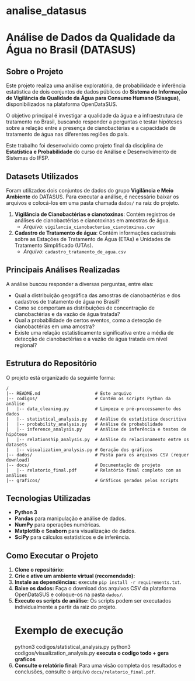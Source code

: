 # analise_datasus

# Análise de Dados da Qualidade da Água no Brasil (DATASUS)

## Sobre o Projeto

Este projeto realiza uma análise exploratória, de probabilidade e inferência estatística de dois conjuntos de dados públicos do **Sistema de Informação de Vigilância da Qualidade da Água para Consumo Humano (Sisagua)**, disponibilizados na plataforma OpenDataSUS.

O objetivo principal é investigar a qualidade da água e a infraestrutura de tratamento no Brasil, buscando responder a perguntas e testar hipóteses sobre a relação entre a presença de cianobactérias e a capacidade de tratamento de água nas diferentes regiões do país.

Este trabalho foi desenvolvido como projeto final da disciplina de **Estatística e Probabilidade** do curso de Análise e Desenvolvimento de Sistemas do IFSP.

## Datasets Utilizados

Foram utilizados dois conjuntos de dados do grupo **Vigilância e Meio Ambiente** do DATASUS. Para executar a análise, é necessário baixar os arquivos e colocá-los em uma pasta chamada `dados/` na raiz do projeto.

1.  **Vigilância de Cianobactérias e cianotoxinas**: Contém registros de análises de cianobactérias e cianotoxinas em amostras de água.
    * *Arquivo*: `vigilancia_cianobacterias_cianotoxinas.csv`
2.  **Cadastro de Tratamento de água**: Contém informações cadastrais sobre as Estações de Tratamento de Água (ETAs) e Unidades de Tratamento Simplificado (UTAs).
    * *Arquivo*: `cadastro_tratamento_de_agua.csv`

## Principais Análises Realizadas

A análise buscou responder a diversas perguntas, entre elas:
- Qual a distribuição geográfica das amostras de cianobactérias e dos cadastros de tratamento de água no Brasil?
- Como se comportam as distribuições de concentração de cianobactérias e da vazão de água tratada?
- Qual a probabilidade de certos eventos, como a detecção de cianobactérias em uma amostra?
- Existe uma relação estatisticamente significativa entre a média de detecção de cianobactérias e a vazão de água tratada em nível regional?

## Estrutura do Repositório

O projeto está organizado da seguinte forma:
```
/
|-- README.md                     # Este arquivo
|-- codigos/                      # Contém os scripts Python da análise
|   |-- data_cleaning.py          # Limpeza e pré-processamento dos dados
|   |-- statistical_analysis.py   # Análise de estatística descritiva
|   |-- probability_analysis.py   # Análise de probabilidade
|   |-- inference_analysis.py     # Análise de inferência e testes de hipótese
|   |-- relationship_analysis.py  # Análise do relacionamento entre os datasets
|   |-- visualization_analysis.py # Geração dos gráficos
|-- dados/                        # Pasta para os arquivos CSV (requer download)
|-- docs/                         # Documentação do projeto
|   |-- relatorio_final.pdf       # Relatório final completo com as análises
|-- graficos/                     # Gráficos gerados pelos scripts
```

## Tecnologias Utilizadas
* **Python 3**
* **Pandas** para manipulação e análise de dados.
* **NumPy** para operações numéricas.
* **Matplotlib** e **Seaborn** para visualização de dados.
* **SciPy** para cálculos estatísticos e de inferência.

## Como Executar o Projeto

1.  **Clone o repositório:**
2.  **Crie e ative um ambiente virtual (recomendado):**
3.  **Instale as dependências:** execute `pip install -r requirements.txt`.
4.  **Baixe os dados:** Faça o download dos arquivos CSV da plataforma OpenDataSUS e coloque-os na pasta `dados/`.
5.  **Execute os scripts de análise:** Os scripts podem ser executados individualmente a partir da raiz do projeto.
    # Exemplo de execução
    python3 codigos/statistical_analysis.py
    python3 codigos/visualization_analysis.py     **executa o codigo todo + gera graficos**
6.  **Consulte o relatório final:** Para uma visão completa dos resultados e conclusões, consulte o arquivo `docs/relatorio_final.pdf`.


